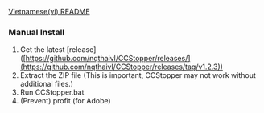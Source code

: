 [Vietnamese(vi) README](https://github.com/nqthaivl/CCStopper/blob/master/README-vi.md)
### Manual Install <!-- omit in toc -->

1. Get the latest [release] ([https://github.com/nqthaivl/CCStopper/releases/](https://github.com/nqthaivl/CCStopper/releases/tag/v1.2.3))
2. Extract the ZIP file (This is important, CCStopper may not work without additional files.)
3. Run CCStopper.bat
4. (Prevent) profit (for Adobe)
